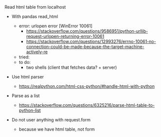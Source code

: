 Read html table from localhost

- With pandas read_html 
    - error: urlopen error [WinError 10061]
        - https://stackoverflow.com/questions/9586951/python-urllib-request-urlopen-returning-error-10061
        - https://stackoverflow.com/questions/12993276/errno-10061-no-connection-could-be-made-because-the-target-machine-actively-re
    - tried: 
    - to do:
        - two shells (client that fetches data? + server)

- Use html parser
    - https://realpython.com/html-css-python/#handle-html-with-python 

- Parse as a list
    - https://stackoverflow.com/questions/6325216/parse-html-table-to-python-list

- Do not user anything with request.form
    - because we have html table, not form










